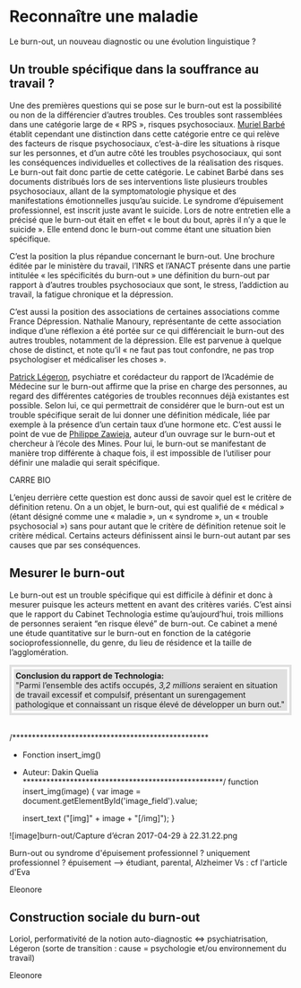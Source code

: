 # Reconnaître une maladie
Le burn-out, un nouveau diagnostic ou une évolution linguistique ? 

## Un trouble spécifique dans la souffrance au travail ? 


Une des premières questions qui se pose sur le burn-out est la possibilité ou non de la différencier d’autres troubles. Ces troubles sont rassemblées dans une catégorie large de « RPS », risques psychosociaux. <a href="https://controverses.github.io/burn-out/acteurs#muriel-barb" target="_blank">Muriel Barbé</a> établit cependant une distinction dans cette catégorie entre ce qui relève des facteurs de risque psychosociaux, c’est-à-dire les situations à risque sur les personnes, et d’un autre côté les troubles psychosociaux, qui sont les conséquences individuelles et collectives de la réalisation des risques. Le burn-out fait donc partie de cette catégorie. Le cabinet Barbé dans ses documents distribués lors de ses interventions liste plusieurs troubles psychosociaux, allant de la symptomatologie physique et des manifestations émotionnelles jusqu’au suicide. Le syndrome d’épuisement professionnel, est inscrit juste avant le suicide. Lors de notre entretien elle a précisé que le burn-out était en effet « le bout du bout, après il n’y a que le suicide ». Elle entend donc le burn-out comme étant une situation bien spécifique. 


C’est la position la plus répandue concernant le burn-out. Une brochure éditée par le ministère du travail, l’INRS et l’ANACT présente dans une partie intitulée « les spécificités du burn-out » une définition du burn-out par rapport à d’autres troubles psychosociaux que sont, le stress, l’addiction au travail, la fatigue chronique et la dépression. 

C’est aussi la position des associations de certaines associations comme France Dépression. Nathalie Manoury, représentante de cette association indique d’une réflexion a été portée sur ce qui différenciait le burn-out des autres troubles, notamment de la dépression. Elle est parvenue à quelque chose de distinct, et note qu’il « ne faut pas tout confondre, ne pas trop psychologiser et médicaliser les choses ». 


<a href="https://controverses.github.io/burn-out/acteurs#patrick-lgeron" target="_blank">Patrick Légeron</a>, psychiatre et corédacteur du rapport de l’Académie de Médecine sur le burn-out affirme que la prise en charge des personnes, au regard des différentes catégories de troubles reconnues déjà existantes est possible. Selon lui, ce qui permettrait de considérer que le burn-out est un trouble spécifique serait de lui donner une définition médicale, liée par exemple à la présence d’un certain taux d’une hormone etc. C’est aussi le point de vue de <a href="https://controverses.github.io/burn-out/acteurs#philippe-zawieja" target="_blank">Philippe Zawieja</a>, auteur d’un ouvrage sur le burn-out et chercheur à l’école des Mines. Pour lui, le burn-out se manifestant de manière trop différente à chaque fois, il est impossible de l’utiliser pour définir une maladie qui serait spécifique.  

CARRE BIO


L’enjeu derrière cette question est donc aussi de savoir quel est le critère de définition retenu. On a un objet, le burn-out, qui est qualifié de « médical » (étant désigné comme une « maladie », un « syndrome », un « trouble psychosocial ») sans pour autant que le critère de définition retenue soit le critère médical. Certains acteurs définissent ainsi le burn-out autant par ses causes que par ses conséquences.  



## Mesurer le burn-out

Le burn-out est un trouble spécifique qui est difficile à définir et donc à mesurer puisque les acteurs mettent en avant des critères variés. C’est ainsi que le rapport du Cabinet Technologia estime qu’aujourd’hui, trois millions de personnes seraient “en risque élevé” de burn-out. Ce cabinet a mené une étude quantitative sur le burn-out en fonction de la catégorie socioprofessionnelle, du genre, du lieu de résidence et la taille de l’agglomération.  
 

<div style="padding:4px; border:4px solid #e0e0e0;">
<div style="padding:3px; background-color:#e0e0e0;">
<strong>Conclusion du rapport de Technologia:</strong><br> "Parmi l’ensemble des actifs occupés, <I>3,2 millions</I> seraient en situation de travail excessif et compulsif, présentant un surengagement pathologique et connaissant un risque élevé de développer un burn out." 
</div>
</div>
<br>


/**************************************************
*   Fonction insert_img()
*   Auteur: Dakin Quelia
***************************************************/
function insert_img(image)
{
	var image = document.getElementById('image_field').value;
	
	insert_text ("[img]" + image + "[/img]");
}


![image]burn-out/Capture d’écran 2017-04-29 à 22.31.22.png 

Burn-out ou syndrome d'épuisement professionnel ? uniquement professionnel ?
épuisement --> étudiant, parental, Alzheimer 
Vs : cf l'article d'Eva 

Eleonore 
 
## Construction sociale du burn-out 
Loriol, performativité de la notion 
auto-diagnostic <=> psychiatrisation, Légeron 
(sorte de transition : cause = psychologie et/ou environnement du travail)

Eleonore


